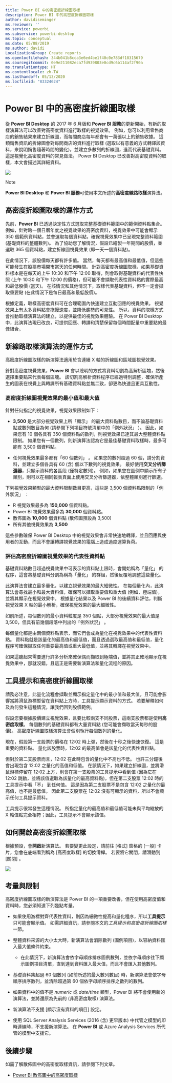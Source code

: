 ```yaml
---
title: Power BI 中的高密度折線圖取樣
description: Power BI 中的高密度折線圖取樣
author: davidiseminger
ms.reviewer: ''
ms.service: powerbi
ms.subservice: powerbi-desktop
ms.topic: conceptual
ms.date: 05/08/2019
ms.author: davidi
LocalizationGroup: Create reports
ms.openlocfilehash: 344b041b8cca3e6ed4be1f40c0e783df18315679
ms.sourcegitcommit: 0e9e211082eca7fd939803e0cd9c6b114af2f90a
ms.translationtype: HT
ms.contentlocale: zh-TW
ms.lasthandoff: 05/13/2020
ms.locfileid: "83324624"
---
```

# <a name="high-density-line-sampling-in-power-bi"></a>Power BI 中的高密度折線圖取樣
從 **Power BI Desktop** 的 2017 年 6 月版和 **Power BI 服務**的更新開始，有新的取樣演算法可以改善對高密度資料進行取樣的視覺效果。 例如，您可以利用零售商店的銷售結果來建立折線圖，而每間商店每年都會有一萬張以上的銷售收據。 這類銷售資訊的折線圖會對每間商店的資料進行取樣 (選取以有意義的方式轉譯該資料，來說明銷售隨著時間的變化)，並建立多數列的折線圖，進而代表基礎資料。 這是視覺化高密度資料的常見做法。 Power BI Desktop 已改善對高密度資料的取樣，本文會描述其詳細資料。

![](media/desktop-high-density-sampling/high-density-sampling_01.png)

> [!NOTE]
> **Power BI Desktop** 和 **Power BI 服務**可使用本文所述的**高密度線路取樣**演算法。

## <a name="how-high-density-line-sampling-works"></a>高密度折線圖取樣的運作方式
先前，**Power BI** 已透過決定性方式選取完整基礎資料範圍中的範例資料點集合。 例如，針對跨一個日曆年度之視覺效果的高密度資料，視覺效果中可能會顯示 350 個範例資料點，並會選取每個資料點，確保視覺效果中已呈現完整資料範圍 (基礎資料的整體數列)。 為了協助您了解情況，假設已繪製一年期間的股價，並選取 365 個資料點，建立折線圖視覺效果 (即一天一個資料點)。

在此情況下，該股價每天都有許多值。 當然，每天都有最高值和最低值，但這些可能發生在股票市場開市當天的任何時間。 針對高密度折線圖取樣，如果基礎資料樣本是在每天的上午 10:30 和下午 12:00 取得，則會取得基礎資料的代表性快照 (上午 10:30 和下午 12:00 的價格)，但可能不會擷取代表性資料點的實際最高和最低股價 (當天)。 在該情況和其他情況下，取樣代表基礎資料，但不一定會擷取重要點 (在此情況下是每日最高和最低股價)。

根據定義，取樣高密度資料可在合理範圍內快速建立互動回應的視覺效果。 視覺效果上有太多資料點會拖慢速度，並降低趨勢的可見性。 所以，資料的取樣方式會推動取樣演算法的建立，以提供最佳的視覺效果體驗。 在 Power BI Desktop 中，此演算法現已改良，可提供回應、轉譯和清楚保留每個時間配量中重要點的最佳組合。

## <a name="how-the-new-line-sampling-algorithm-works"></a>新線路取樣演算法的運作方式
高密度折線圖取樣的新演算法適用於含連續 X 軸的折線圖和區域圖視覺效果。

針對高密度視覺效果，**Power BI** 會以聰明的方式將資料切割為高解析區塊，然後選擇重要點來代表每個區塊。 該切割高解析資料程序已經過特別調整，確保所產生的圖表在視覺上與轉譯所有基礎資料點並無二致，卻更為快速且更具互動性。

### <a name="minimum-and-maximum-values-for-high-density-line-visuals"></a>高密度折線圖視覺效果的最小值和最大值
針對任何指定的視覺效果，視覺效果限制如下：

* **3,500** 是大部分視覺效果上所「顯示」  的最大資料點數目，而不論基礎資料點或數列數目為何 (請參閱下列項目符號清單中的「例外狀況」  )。 因此，如果您有 10 個各具有 350 個資料點的數列，則視覺效果已達其最大整體資料點限制。 如果您有一個數列，則新演算法認為它是最佳基礎資料取樣時，最多可能有 3,500 個資料點。

* 任何視覺效果最多都有「60 個數列」  。 如果您的數列超過 60 個，請分割資料，並建立多個各具有 60 (含) 個以下數列的視覺效果。 最好使用**交叉分析篩選器**，只顯示資料的各區段 (僅特定數列)。 例如，如果您在圖例中顯示所有子類別，則可以在相同報表頁面上使用交叉分析篩選器，依整體類別進行篩選。

下列視覺效果類型的最大資料限制數目更高，這些是 3,500 個資料點限制的「例外狀況」  ：

* R 視覺效果最多為 **150,000** 個資料點。
* Power BI 視覺效果最多為 **30,000** 個資料點。
* 散佈圖為 **10,000** 個資料點 (散佈圖預設為 3,500)
* 所有其他視覺效果為 **3,500**

這些參數確保 Power BI Desktop 中的視覺效果會非常快速地轉譯，並且回應與使用者的互動，而且不會讓轉譯視覺效果的電腦上造成過度運算負荷。

### <a name="evaluating-representative-data-points-for-high-density-line-visuals"></a>評估高密度折線圖視覺效果的代表性資料點
基礎資料點數目超過視覺效果中可表示的資料點上限時，會開始稱為「量化」  的程序，這會將基礎資料分割為稱為「量化」  的群組，然後反覆地調整這些量化。

此演算法會建立最多量化，以建立視覺效果的最大細微性。 在每個量化內，此演算法會尋找最小和最大資料值，確保可以擷取重要值和重大值 (例如，極端值)，並將其顯示在視覺效果中。 根據量化結果以及 Power BI 的後續資料評估，判斷視覺效果 X 軸的最小解析，確保視覺效果的最大細微性。

如前所述，每個數列的最小資料粒度是 350 個點，大部分視覺效果的最大值是 3,500，但具有前幾個段落中列出的「例外狀況」  。

每個量化都是由兩個資料點表示，而它們會成為量化在視覺效果中的代表性資料點。 資料點就是該量化的最高值和最低值，而且透過選取最高值和最低值，量化程序可確保擷取任何重要最高值或重大最低值，並將其轉譯在視覺效果中。

如果這聽起來需要進行許多分析來確保偶而擷取到極端值，並將其正確地顯示在視覺效果中，那就沒錯，且這正是需要新演算法和量化流程的原因。

## <a name="tooltips-and-high-density-line-sampling"></a>工具提示和高密度折線圖取樣
請務必注意，此量化流程會擷取並顯示指定量化中的最小值和最大值，且可能會影響當將滑鼠游標暫留在資料點上方時，工具提示顯示資料的方式。 若要解釋如何及為何發生這種情況，讓我們回到股價範例。

假設您要根據股價建立視覺效果，且要比較兩支不同股票，這兩支股票都是使用**高密度取樣**。 每個數列的基礎資料都有大量資料點 (您可能會擷取當天每秒的股價)。 高密度折線圖取樣演算法會個別執行每個數列的量化。

現在，假設第一支股票的價格在 12:02 時上彈，然後在十秒之後快速恢復。 這是重要的資料點。 量化該股票時，12:02 的最高值會是該量化的代表性資料點。

但對於第二支股票而言，12:02 在此時包含的量化中不高也不低。 也許三分鐘後會出現包含 12:02 之量化的高值和低值。 在該情況下，如果建立折線圖，並將滑鼠游標停留在 12:02 上方，則會在第一支股票的工具提示中看到值 (因為它在 12:02 跳動，並將該值選取為該量化的最高資料點)，但在第二支股票 12:02 時的工具提示中看「不」  到任何值。 這是因為第二支股票不是包含 12:02 之量化的最高值，也不是最低值。 因此第二支股票在 12:02 沒有可顯示的資料，所以不會顯示任何工具提示資料。

工具提示很常發生這種情況。 所指定量化的最高值和最低值可能未與平均縮放的 X 軸值點完全相符；因此，工具提示不會顯示該值。  

## <a name="how-to-turn-on-high-density-line-sampling"></a>如何開啟高密度折線圖取樣
根據預設，會**開啟**新演算法。 若要變更此設定，請前往 [格式]  窗格的 [一般]  卡片，您會在底端看到稱為 [高密度取樣]  的切換滑桿。 若要將它關閉，請滑動到 [關閉]  。

![](media/desktop-high-density-sampling/high-density-sampling_02.png)

## <a name="considerations-and-limitations"></a>考量與限制
高密度折線圖取樣的新演算法是 Power BI 的一項重要改善，但在使用高密度值和資料時，您必須知道下列幾點考量。

* 如果使用游標對齊代表性資料，則因為細微性提高和量化程序，所以**工具提示**只可能會顯示值。 如需詳細資訊，請參閱本文的*工具提示和高密度折線圖取樣*一節。
* 整體資料來源的大小太大時，新演算法會消除數列 (圖例項目)，以容納資料匯入最大值條件約束。
  
  * 在此情況下，新演算法會依字母順序排序圖例數列，並依字母順序往下顯示圖例項目清單，直到達到資料匯入最大值，而且不會匯入其他數列。
* 基礎資料集超過 60 個數列 (如前所述的最大數列數目) 時，新演算法會依字母順序排序數列，並清除超過第 60 個依字母順序排序之數列的數列。
* 如果資料中的值不是 *numeric* 或 *date/time* 類型，Power BI 將不會使用新的演算法，並將還原為先前的 (非高密度取樣) 演算法。
* 新演算法不支援 [顯示沒有資料的項目]  設定。
* 使用 SQL Server Analysis Services (2016 (含) 更早版本) 中代管之模型的即時連線時，不支援新演算法。 在 **Power BI** 或 Azure Analysis Services 所代管的模型中支援它。

## <a name="next-steps"></a>後續步驟
如需了解散佈圖中的高密度取樣資訊，請參閱下列文章。

* [Power BI 散佈圖中的高密度取樣](desktop-high-density-scatter-charts.md)

